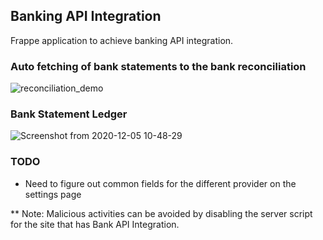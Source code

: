 ## Banking API Integration
Frappe application to achieve banking API integration.


###  Auto fetching of bank statements to the bank reconciliation

![reconciliation_demo](https://user-images.githubusercontent.com/36359901/101234301-02105400-36e4-11eb-8be7-639b148ba7cf.gif)

 
### Bank Statement Ledger

![Screenshot from 2020-12-05 10-48-29](https://user-images.githubusercontent.com/36359901/101234692-8dd7af80-36e7-11eb-8d6c-e6f0caeb7c4c.png)


### TODO
- Need to figure out common fields for the different provider on the settings page

** Note: Malicious activities can be avoided by disabling the server script for the site that has Bank API Integration.